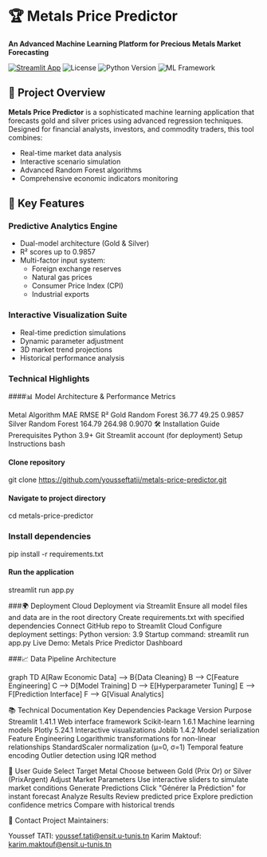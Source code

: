 # 🏆 Metals Price Predictor

**An Advanced Machine Learning Platform for Precious Metals Market Forecasting**

[![Streamlit App](https://static.streamlit.io/badges/streamlit_badge_black_white.svg)](https://metal-price-predictor-yousseftatii.streamlit.app)
![License](https://img.shields.io/badge/License-MIT-gold.svg)
![Python Version](https://img.shields.io/badge/Python-3.9%2B-blueviolet)
![ML Framework](https://img.shields.io/badge/Scikit--Learn-1.3.2-red)

## 🌟 Project Overview

**Metals Price Predictor** is a sophisticated machine learning application that forecasts gold and silver prices using advanced regression techniques. Designed for financial analysts, investors, and commodity traders, this tool combines:

- Real-time market data analysis
- Interactive scenario simulation
- Advanced Random Forest algorithms
- Comprehensive economic indicators monitoring


## 🚀 Key Features

### Predictive Analytics Engine
- Dual-model architecture (Gold & Silver)
- R² scores up to 0.9857
- Multi-factor input system:
  - Foreign exchange reserves
  - Natural gas prices
  - Consumer Price Index (CPI)
  - Industrial exports

### Interactive Visualization Suite
- Real-time prediction simulations
- Dynamic parameter adjustment
- 3D market trend projections
- Historical performance analysis

### Technical Highlights
    
####📊 Model Architecture & Performance Metrics

Metal	Algorithm	MAE	RMSE	R²
Gold	Random Forest	36.77	49.25	0.9857
Silver	Random Forest	164.79	264.98	0.9070
🛠 Installation Guide
Prerequisites
Python 3.9+
Git
Streamlit account (for deployment)
Setup Instructions
bash

#### Clone repository
git clone https://github.com/yousseftatii/metals-price-predictor.git

#### Navigate to project directory
cd metals-price-predictor

### Install dependencies
pip install -r requirements.txt

#### Run the application
streamlit run app.py

###🌍 Deployment
Cloud Deployment via Streamlit
Ensure all model files and data are in the root directory
Create requirements.txt with specified dependencies
Connect GitHub repo to Streamlit Cloud
Configure deployment settings:
Python version: 3.9
Startup command: streamlit run app.py
Live Demo: Metals Price Predictor Dashboard

###📈 Data Pipeline Architecture

graph TD
    A[Raw Economic Data] --> B{Data Cleaning}
    B --> C[Feature Engineering]
    C --> D[Model Training]
    D --> E[Hyperparameter Tuning]
    E --> F[Prediction Interface]
    F --> G[Visual Analytics]

📚 Technical Documentation
Key Dependencies
Package	Version	Purpose
Streamlit	1.41.1	Web interface framework
Scikit-learn	1.6.1	Machine learning models
Plotly	5.24.1	Interactive visualizations
Joblib	1.4.2	Model serialization
Feature Engineering
Logarithmic transformations for non-linear relationships
StandardScaler normalization (μ=0, σ=1)
Temporal feature encoding
Outlier detection using IQR method

📱 User Guide
Select Target Metal
Choose between Gold (Prix Or) or Silver (PrixArgent)
Adjust Market Parameters
Use interactive sliders to simulate market conditions
Generate Predictions
Click "Générer la Prédiction" for instant forecast
Analyze Results
Review predicted price
Explore prediction confidence metrics
Compare with historical trends

📧 Contact
Project Maintainers:

Youssef TATI: youssef.tati@ensit.u-tunis.tn
Karim Maktouf: karim.maktouf@ensit.u-tunis.tn
